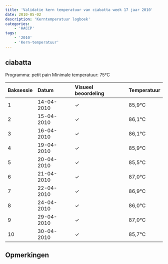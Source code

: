 ```yaml
---
title: 'Validatie kern temperatuur van ciabatta week 17 jaar 2010'
date: 2010-05-02
description: 'Kerntemperatuur logboek'
categories:
    - 'HACCP'
tags:
    - '2010'
    - 'Kern-temperatuur'
---
```


## ciabatta

Programma: petit pain
Minimale temperatuur: 75°C

| Baksessie | Datum | Visueel beoordeling | Temperatuur |
|:---|:---|:---|:---|
| 1 | 14-04-2010 | &check; | 85,9°C |
| 2 | 15-04-2010 | &check; | 86,1°C |
| 3 | 16-04-2010 | &check; | 86,1°C |
| 4 | 19-04-2010 | &check; | 85,9°C |
| 5 | 20-04-2010 | &check; | 85,5°C |
| 6 | 21-04-2010 | &check; | 87,0°C |
| 7 | 22-04-2010 | &check; | 86,9°C |
| 8 | 24-04-2010 | &check; | 86,0°C |
| 9 | 29-04-2010 | &check; | 87,0°C |
| 10 | 30-04-2010 | &check; | 85,7°C |

## Opmerkingen


